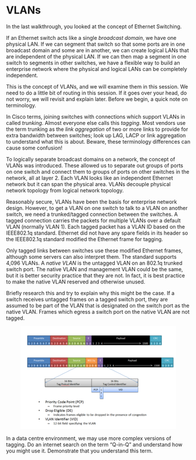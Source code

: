 # VLANs

In the last walkthrough, you looked at the concept of Ethernet Switching.&#x20;

If an Ethernet switch acts like a single _broadcast domain_, we have one physical LAN. If we can segment that switch so that some ports are in one broadcast domain and some are in another, we can create logical LANs that are independent of the physical LAN. If we can then map a segment in one switch to segments in other switches, we have a flexible way to build an enterprise network where the physical and logical LANs can be completely independent.&#x20;

This is the concept of VLANs, and we will examine them in this session. We need to do a little bit of routing in this session. If it goes over your head, do not worry, we will revisit and explain later. Before we begin, a quick note on terminology.&#x20;

In Cisco terms, joining switches with connections which support VLANs in called _trunking_. Almost everyone else calls this _tagging_. Most vendors use the term trunking as the _link aggregation_ of two or more links to provide for extra bandwidth between switches; look up LAG, LACP or link aggregation to understand what this is about. Beware, these terminology differences can cause some confusion!&#x20;

To logically separate broadcast domains on a network, the concept of VLANs was introduced. These allowed us to separate out groups of ports on one switch and connect them to groups of ports on other switches in the network, all at layer 2. Each VLAN looks like an independent Ethernet network but it can span the physical area. VLANs decouple physical network topology from logical network topology.&#x20;

Reasonably secure, VLANs have been the basis for enterprise network design. However, to get a VLAN on one switch to talk to a VLAN on another switch, we need a trunked/tagged connection between the switches. A tagged connection carries the packets for multiple VLANs over a default VLAN (normally VLAN 1). Each tagged packet has a VLAN ID based on the IEEE802.1q standard. Ethernet did not have any spare fields in its header so the IEEE802.1q standard modified the Ethernet frame for tagging.&#x20;

Only tagged links between switches use these modified Ethernet frames, although some servers can also interpret them. The standard supports 4,096 VLANs. A _native VLAN_ is the untagged VLAN on an 802.1q trunked switch port. The native VLAN and management VLAN could be the same, but it is better security practice that they are not. In fact, it is best practice to make the native VLAN reserved and otherwise unused.&#x20;

Briefly research this and try to explain why this might be the case. If a switch receives untagged frames on a tagged switch port, they are assumed to be part of the VLAN that is designated on the switch port as the native VLAN. Frames which egress a switch port on the native VLAN are not tagged.

<figure><img src="../.gitbook/assets/image (2) (1) (1).png" alt=""><figcaption></figcaption></figure>

In a data centre environment, we may use more complex versions of tagging. Do an internet search on the term “Q-in-Q” and understand how you might use it. Demonstrate that you understand this term. 
